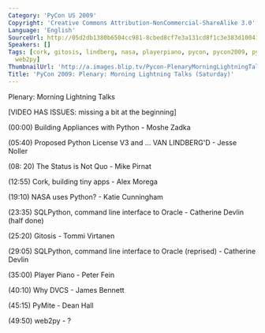 ```yaml
---
Category: 'PyCon US 2009'
Copyright: 'Creative Commons Attribution-NonCommercial-ShareAlike 3.0'
Language: 'English'
SourceUrl: http://05d2db1380b6504cc981-8cbed8cf7e3a131cd8f1c3e383d10041.r93.cf2.rackcdn.com/pycon-us-2009/193_pycon-2009-plenary-morning-lightning-talks-saturday.mp4
Speakers: []
Tags: [cork, gitosis, lindberg, nasa, playerpiano, pycon, pycon2009, pymite, sqlpython,
  web2py]
ThumbnailUrl: 'http://a.images.blip.tv/Pycon-PlenaryMorningLightningTalksSaturday678-923.jpg'
Title: 'PyCon 2009: Plenary: Morning Lightning Talks (Saturday)'
---
```

Plenary: Morning Lightning Talks

  
[VIDEO HAS ISSUES: missing a bit at the beginning]

  
(00:00) Building Appliances with Python - Moshe Zadka

  
(05:40) Proposed Python License V3 and ... VAN LINDBERG'D - Jesse Noller

  
(08: 20) The Status is Not Quo - Mike Pirnat

  
(12:55) Cork, building tiny apps - Alex Morega

  
(19:10) NASA uses Python? - Katie Cunningham

  
(23:35) SQLPython, command line interface to Oracle - Catherine Devlin (half
done)

  
(25:20) Gitosis - Tommi Virtanen

  
(29:05) SQLPython, command line interface to Oracle (reprised) - Catherine
Devlin

  
(35:00) Player Piano - Peter Fein

  
(40:10) Why DVCS - James Bennett

  
(45:15) PyMite - Dean Hall

  
(49:50) web2py - ?

